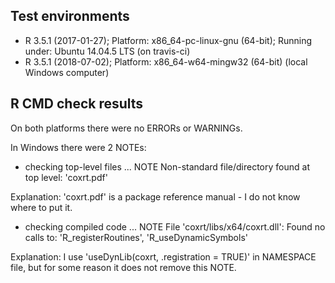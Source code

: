 ## Test environments
* R 3.5.1 (2017-01-27); Platform: x86_64-pc-linux-gnu (64-bit); Running under: Ubuntu 14.04.5 LTS (on travis-ci) 
* R 3.5.1 (2018-07-02); Platform: x86_64-w64-mingw32 (64-bit) (local Windows computer)

## R CMD check results
On both platforms there were no ERRORs or WARNINGs. 

In Windows there were 2 NOTEs:
* checking top-level files ... NOTE Non-standard file/directory found at top level:   'coxrt.pdf'

Explanation: 'coxrt.pdf' is a package reference manual - I do not know where to put it.

* checking compiled code ... NOTE File 'coxrt/libs/x64/coxrt.dll': Found no calls to: 'R_registerRoutines', 'R_useDynamicSymbols'

Explanation: I use 'useDynLib(coxrt, .registration = TRUE)' in NAMESPACE file, but for some reason it does not remove this NOTE.


